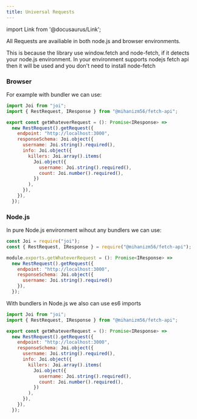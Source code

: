 ```yaml
---
title: Universal Requests
---
```


import Link from '@docusaurus/Link';

All Requests are availiable in both node.js and browser environments.

This is because the library use window.fetch and <Link to='https://github.com/node-fetch/node-fetch'>node-fetch</Link>, if it detects your node.js environment. In your environment supports nodejs fetch api then it will be used and you don't need to install node-fetch

### Browser
For example with bundler we can use:

```javascript
import Joi from "joi";
import { RestRequest, IResponse } from "@mihanizm56/fetch-api";

export const getWhateverRequest = (): Promise<IResponse> =>
  new RestRequest().getRequest({
    endpoint: "http://localhost:3000",
    responseSchema: Joi.object({
      username: Joi.string().required(),
      info: Joi.object({
        killers: Joi.array().items(
          Joi.object({
            username: Joi.string().required(),
            count: Joi.number().required(),
          })
        ),
      }),
    }),
  });
```

### Node.js

In pure Node.js environment wihout any bundlers we can use:

```javascript
const Joi = require("joi");
const { RestRequest, IResponse } = require("@mihanizm56/fetch-api");

module.exports.getWhateverRequest = (): Promise<IResponse> =>
  new RestRequest().getRequest({
    endpoint: "http://localhost:3000",
    responseSchema: Joi.object({
      username: Joi.string().required()
    }),
  });
```

With bundlers in Node.js we also can use es6 imports

```javascript
import Joi from "joi";
import { RestRequest, IResponse } from "@mihanizm56/fetch-api";

export const getWhateverRequest = (): Promise<IResponse> =>
  new RestRequest().getRequest({
    endpoint: "http://localhost:3000",
    responseSchema: Joi.object({
      username: Joi.string().required(),
      info: Joi.object({
        killers: Joi.array().items(
          Joi.object({
            username: Joi.string().required(),
            count: Joi.number().required(),
          })
        ),
      }),
    }),
  });
```
